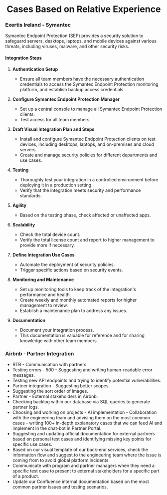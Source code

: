<h1 align="center">Cases Based on Relative Experience</h1>

### Exertis Ireland - Symantec

Symantec Endpoint Protection (SEP) provides a security solution to safeguard servers, desktops, laptops, and mobile devices against various threats, including viruses, malware, and other security risks.

#### Integration Steps

1. **Authentication Setup**
    - Ensure all team members have the necessary authentication credentials to access the Symantec Endpoint Protection monitoring platform, and establish backup access credentials.

2. **Configure Symantec Endpoint Protection Manager**
    - Set up a central console to manage all Symantec Endpoint Protection clients.
    - Test access for all team members.

3. **Draft Visual Integration Plan and Steps**
    - Install and configure Symantec Endpoint Protection clients on test devices, including desktops, laptops, and on-premises and cloud servers.
    - Create and manage security policies for different departments and use cases.

4. **Testing**
    - Thoroughly test your integration in a controlled environment before deploying it in a production setting.
    - Verify that the integration meets security and performance standards.

5. **Agility**
    - Based on the testing phase, check affected or unaffected apps.

6. **Scalability**
    - Check the total device count.
    - Verify the total license count and report to higher management to provide more if necessary.

7. **Define Integration Use Cases**
    - Automate the deployment of security policies.
    - Trigger specific actions based on security events.

8. **Monitoring and Maintenance**
    - Set up monitoring tools to keep track of the integration's performance and health.
    - Create weekly and monthly automated reports for higher management to review.
    - Establish a maintenance plan to address any issues.

9. **Documentation**
    - Document your integration process.
    - This documentation is valuable for reference and for sharing knowledge with other team members.

### Airbnb - Partner Integration
 - RTB - Communication with partners.
 - Testing errors - 500 - Suggesting and writing human-readable error messages.
 - Testing new API endpoints and trying to identify potential vulnerabilities.
 - Partner integration - Suggesting better scopes.
 - Suggesting the sort order of images.
 - Partner - External stakeholders in Airbnb.
 - Checking backlog within our database via SQL queries to generate partner logs.
 - Choosing and working on projects - AI implementation - Collaboration with the engineering team and advising them on the most common cases - writing 100+ in-depth explanatory cases that we can feed AI and implement in the chat-bot in Partner Portal.
 - Suggesting and updating official documentation for external partners based on personal test cases and identifying missing key points for specific use cases.
 - Based on our visual template of our back-end services, check the information flow and suggest to the engineering team where the issue is coming from to avoid global platform incidents.
 - Communicate with program and partner managers when they need a specific test case to present to external stakeholders for a specific part of a product.
 - Update our Confluence internal documentation based on the most common partner issues and testing scenarios.
